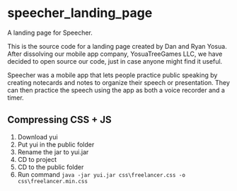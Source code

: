 # speecher_landing_page
A landing page for Speecher.

This is the source code for a landing page created by Dan and Ryan Yosua. After dissolving our mobile app company, YosuaTreeGames LLC, we have decided to open source our code, just in case anyone might find it useful. 

Speecher was a mobile app that lets people practice public speaking by creating notecards and notes to organize their speech or presentation. They can then practice the speech using the app as both a voice recorder and a timer.

## Compressing CSS + JS

1. Download yui
2. Put yui in the public folder
3. Rename the jar to yui.jar
4. CD to project
5. CD to the public folder
6. Run command `java -jar yui.jar css\freelancer.css -o css\freelancer.min.css`
